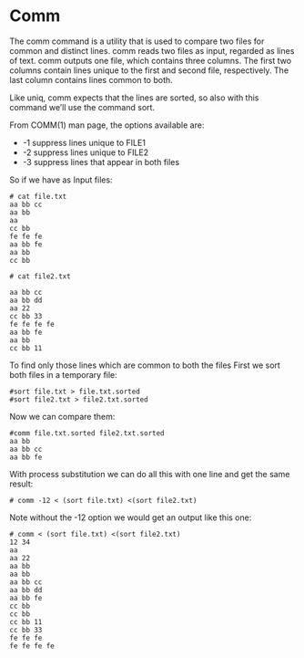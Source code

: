 # Comm

The comm command is a utility that is used to compare two files for common and distinct lines.
comm reads two files as input, regarded as lines of text. comm outputs one file, which contains three columns. The first two columns contain lines unique to the first and second file, respectively. The last column contains lines common to both.

Like uniq, comm expects that the lines are sorted, so also with this command we’ll use the command sort.

From COMM(1) man page, the options available are:

* -1 suppress lines unique to FILE1
* -2 suppress lines unique to FILE2
* -3 suppress lines that appear in both files

So if we have as Input files:

```
# cat file.txt
aa bb cc
aa bb
aa
cc bb
fe fe fe
aa bb fe
aa bb
cc bb
 
# cat file2.txt
 
aa bb cc
aa bb dd
aa 22
cc bb 33
fe fe fe fe
aa bb fe
aa bb
cc bb 11
```

To find only those lines which are common to both the files
First we sort both files in a temporary file:
```
#sort file.txt > file.txt.sorted
#sort file2.txt > file2.txt.sorted
```

Now we can compare them:
```
#comm file.txt.sorted file2.txt.sorted
aa bb
aa bb cc
aa bb fe
```

With process substitution we can do all this with one line and get the same result:
```
# comm -12 < (sort file.txt) <(sort file2.txt)
```

Note without the -12 option we would get an output like this one:
```
# comm < (sort file.txt) <(sort file2.txt)
12 34
aa
aa 22
aa bb
aa bb
aa bb cc
aa bb dd
aa bb fe
cc bb
cc bb
cc bb 11
cc bb 33
fe fe fe
fe fe fe fe
```